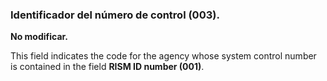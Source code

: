 ### Identificador del número de control (003).

**No modificar.**

This field indicates the code for the agency whose system control number is contained in the field **RISM ID number (001)**.
